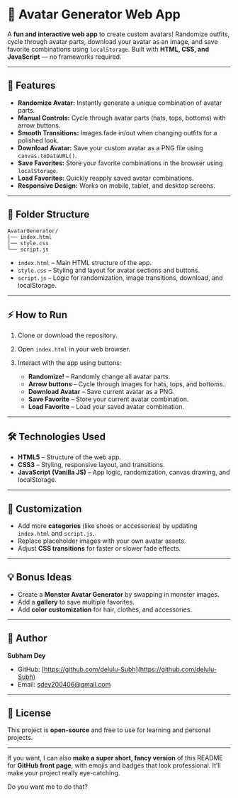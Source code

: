 # 🎨 Avatar Generator Web App

A **fun and interactive web app** to create custom avatars! Randomize outfits, cycle through avatar parts, download your avatar as an image, and save favorite combinations using `localStorage`. Built with **HTML, CSS, and JavaScript** — no frameworks required.

---

## 🚀 Features

* **Randomize Avatar:** Instantly generate a unique combination of avatar parts.
* **Manual Controls:** Cycle through avatar parts (hats, tops, bottoms) with arrow buttons.
* **Smooth Transitions:** Images fade in/out when changing outfits for a polished look.
* **Download Avatar:** Save your custom avatar as a PNG file using `canvas.toDataURL()`.
* **Save Favorites:** Store your favorite combinations in the browser using `localStorage`.
* **Load Favorites:** Quickly reapply saved avatar combinations.
* **Responsive Design:** Works on mobile, tablet, and desktop screens.

---

## 🧩 Folder Structure

```
AvatarGenerator/
│── index.html
│── style.css
└── script.js
```

* `index.html` – Main HTML structure of the app.
* `style.css` – Styling and layout for avatar sections and buttons.
* `script.js` – Logic for randomization, image transitions, download, and localStorage.

---

## ⚡ How to Run

1. Clone or download the repository.
2. Open `index.html` in your web browser.
3. Interact with the app using buttons:

   * **Randomize!** – Randomly change all avatar parts.
   * **Arrow buttons** – Cycle through images for hats, tops, and bottoms.
   * **Download Avatar** – Save current avatar as a PNG.
   * **Save Favorite** – Store your current avatar combination.
   * **Load Favorite** – Load your saved avatar combination.

---

## 🛠️ Technologies Used

* **HTML5** – Structure of the web app.
* **CSS3** – Styling, responsive layout, and transitions.
* **JavaScript (Vanilla JS)** – App logic, randomization, canvas drawing, and localStorage.

---

## 🎨 Customization

* Add more **categories** (like shoes or accessories) by updating `index.html` and `script.js`.
* Replace placeholder images with your own avatar assets.
* Adjust **CSS transitions** for faster or slower fade effects.

---

## 💡 Bonus Ideas

* Create a **Monster Avatar Generator** by swapping in monster images.
* Add a **gallery** to save multiple favorites.
* Add **color customization** for hair, clothes, and accessories.

---

## 👤 Author

**Subham Dey**

* GitHub: [https://github.com/delulu-Subh](https://github.com/delulu-Subh)
* Email: [sdey200406@gmail.com](mailto:sdey200406@gmail.com)

---

## 📜 License

This project is **open-source** and free to use for learning and personal projects.

---

If you want, I can also **make a super short, fancy version** of this README for **GitHub front page**, with emojis and badges that look professional. It’ll make your project really eye-catching.

Do you want me to do that?
